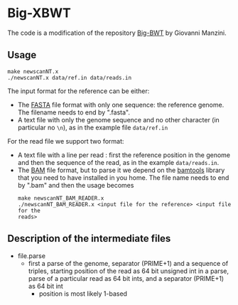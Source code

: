 # Big-XBWT

The code is a modification of the repository [Big-BWT](https://gitlab.com/manzai/Big-BWT)
by Giovanni Manzini.

## Usage

```
make newscanNT.x
./newscanNT.x data/ref.in data/reads.in
```

The input format for the reference can be either:
 - The [FASTA](https://zhanglab.ccmb.med.umich.edu/FASTA/) file format with
   only one sequence: the reference genome. The filename needs to end by
   ".fasta".
 - A text file with only the genome sequence and no other character (in
   particular no `\n`), as in the example file `data/ref.in`

For the read file we support two format:
 - A text file with a line per read : first the reference position in the
  genome and then the sequence of the read, as in the example `data/reads.in`.
 - The [BAM](https://genome.sph.umich.edu/wiki/BAM) file format, but to parse
   it we depend on the [bamtools](https://github.com/pezmaster31/bamtools)
   library that you need to have installed in you home. The file name needs to
   end by ".bam" and then the usage becomes
   ```
   make newscanNT_BAM_READER.x
   ./newscanNT_BAM_READER.x <input file for the reference> <input file for the
   reads>
   ```

## Description of the intermediate files

- file.parse
    - first a parse of the genome, separator (PRIME+1) and a sequence of triples, starting position of the read as 64 bit unsigned int in a parse, parse of a particular read as 64 bit ints, and a separator (PRIME+1) as 64 bit int
        - position is most likely 1-based
